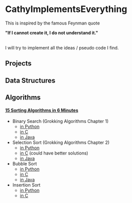 # CathyImplementsEverything
This is inspired by the famous Feynman quote 

**"If I cannot create it, I do not understand it."**

<br>
I will try to implement all the ideas / pseudo code I find.

## Projects

## Data Structures

## Algorithms
#### [15 Sorting Algorithms in 6 Minutes](https://www.youtube.com/watch?v=kPRA0W1kECg)
* Binary Search (Grokking Algorithms Chapter 1)
  * [in Python](https://github.com/cathyfu1215/CathyImplementsEverything/blob/main/binary_search.py)
  * [in C](https://github.com/cathyfu1215/CathyImplementsEverything/blob/main/binary_search.c)
  * [in Java](https://github.com/cathyfu1215/CathyImplementsEverything/blob/main/BinarySearch.java)
* Selection Sort (Grokking Algorithms Chapter 2)
  * [in Python](https://github.com/cathyfu1215/CathyImplementsEverything/blob/main/selection_sort.py)
  * [in C](https://github.com/cathyfu1215/CathyImplementsEverything/blob/main/selection_sort.c) (could have better solutions)
  * [in Java](https://github.com/cathyfu1215/CathyImplementsEverything/blob/main/SelectionSort.java)
* Bubble Sort
  * [in Python](https://github.com/cathyfu1215/CathyImplementsEverything/blob/main/bubble_sort.py)
  * [in C](https://github.com/cathyfu1215/CathyImplementsEverything/blob/main/bubble_sort.c)
  * [in Java](https://github.com/cathyfu1215/CathyImplementsEverything/blob/main/BubbleSort.java)
* Insertion Sort
  * [in Python](https://github.com/cathyfu1215/CathyImplementsEverything/blob/main/insertion_sort.py)
  * [in C](https://github.com/cathyfu1215/CathyImplementsEverything/blob/main/insertion_sort.c)
